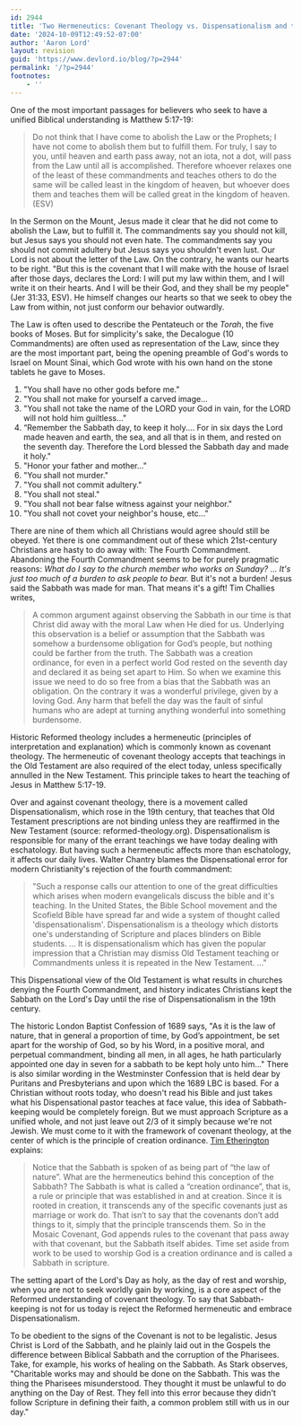 ```yaml
---
id: 2944
title: 'Two Hermeneutics: Covenant Theology vs. Dispensationalism and the Fourth Commandment'
date: '2024-10-09T12:49:52-07:00'
author: 'Aaron Lord'
layout: revision
guid: 'https://www.devlord.io/blog/?p=2944'
permalink: '/?p=2944'
footnotes:
    - ''
---
```


One of the most important passages for believers who seek to have a unified Biblical understanding is Matthew 5:17-19:

<div>
<blockquote>Do not think that I have come to abolish the Law or the Prophets; I have not come to abolish them but to fulfill them. For truly, I say to you, until heaven and earth pass away, not an iota, not a dot, will pass from the Law until all is accomplished. Therefore whoever relaxes one of the least of these commandments and teaches others to do the same will be called least in the kingdom of heaven, but whoever does them and teaches them will be called great in the kingdom of heaven. (ESV)</blockquote>
</div>

In the Sermon on the Mount, Jesus made it clear that he did not come to abolish the Law, but to fulfill it. The commandments say you should not kill, but Jesus says you should not even hate. The commandments say you should not commit adultery but Jesus says you shouldn't even lust. Our Lord is not about the letter of the Law. On the contrary, he wants our hearts to be right. "But this is the covenant that I will make with the house of Israel after those days, declares the Lord: I will put my law within them, and I will write it on their hearts. And I will be their God, and they shall be my people" (Jer 31:33, ESV). He himself changes our hearts so that we seek to obey the Law from within, not just conform our behavior outwardly.

The Law is often used to describe the Pentateuch or the <i>Torah</i>, the five books of Moses. But for simplicity's sake, the Decalogue (10 Commandments) are often used as representation of the Law, since they are the most important part, being the opening preamble of God's words to Israel on Mount Sinai, which God wrote with his own hand on the stone tablets he gave to Moses.

<ol>
    <li>"You shall have no other gods before me."</li>
    <li>"You shall not make for yourself a carved image...</li>
    <li>"You shall not take the name of the LORD your God in vain, for the LORD will not hold him guiltless..."</li>
    <li>“Remember the Sabbath day, to keep it holy.... For in six days the Lord made heaven and earth, the sea, and all that is in them, and rested on the seventh day. Therefore the Lord blessed the Sabbath day and made it holy."</li>
    <li>"Honor your father and mother..."</li>
    <li>"You shall not murder."</li>
    <li>"You shall not commit adultery."</li>
    <li>"You shall not steal."</li>
    <li>"You shall not bear false witness against your neighbor."</li>
    <li>"You shall not covet your neighbor's house, etc..."</li>
</ol>

There are nine of them which all Christians would agree should still be obeyed. Yet there is one commandment out of these which 21st-century Christians are hasty to do away with: The Fourth Commandment. Abandoning the Fourth Commandment seems to be for purely pragmatic reasons: <i>What do I say to the church member who works on Sunday? ... It's just too much of a burden to ask people to bear. </i>But it's not a burden! Jesus said the Sabbath was made for man. That means it's a gift!<i> </i>Tim Challies writes,

<div>
<blockquote>A common argument against observing the Sabbath in our time is that Christ did away with the moral Law when He died for us. Underlying this observation is a belief or assumption that the Sabbath was somehow a burdensome obligation for God’s people, but nothing could be farther from the truth. The Sabbath was a creation ordinance, for even in a perfect world God rested on the seventh day and declared it as being set apart to Him. So when we examine this issue we need to do so free from a bias that the Sabbath was an obligation. On the contrary it was a wonderful privilege, given by a loving God. Any harm that befell the day was the fault of sinful humans who are adept at turning anything wonderful into something burdensome.</blockquote>
</div>

Historic Reformed theology includes a hermeneutic (principles of interpretation and explanation) which is commonly known as covenant theology. The hermeneutic of covenant theology accepts that teachings in the Old Testament are also required of the elect today, unless specifically annulled in the New Testament. This principle takes to heart the teaching of Jesus in Matthew 5:17-19.

Over and against covenant theology, there is a movement called Dispensationalism, which rose in the 19th century, that teaches that Old Testament prescriptions are not binding unless they are reaffirmed in the New Testament (source: reformed-theology.org). Dispensationalism is responsible for many of the errant teachings we have today dealing with eschatology. But having such a hermeneutic affects more than eschatology, it affects our daily lives. Walter Chantry blames the Dispensational error for modern Christianity's rejection of the fourth commandment:

<blockquote>"Such a response calls our attention to one of the great difficulties which arises when modern evangelicals discuss the bible and it's teaching. In the United States, the Bible School movement and the Scofield Bible have spread far and wide a system of thought called 'dispensationalism'. Dispensationalism is a theology which distorts one's understanding of Scripture and places blinders on Bible students. ... It is dispensationalism which has given the popular impression that a Christian may dismiss Old Testament teaching or Commandments unless it is repeated in the New Testament. ..."</blockquote>

<div>This Dispensational view of the Old Testament is what results in churches denying the Fourth Commandment, and history indicates Christians kept the Sabbath on the Lord's Day until the rise of Dispensationalism in the 19th century.

The historic London Baptist Confession of 1689 says, "As it is the law of nature, that in general a proportion of time, by God’s appointment, be set apart for the worship of God, so by his Word, in a positive moral, and perpetual commandment, binding all men, in all ages, he hath particularly appointed one day in seven for a sabbath to be kept holy unto him…" There is also similar wording in the Westminster Confession that is held dear by Puritans and Presbyterians and upon which the 1689 LBC is based. For a Christian without roots today, who doesn't read his Bible and just takes what his Dispensational pastor teaches at face value, this idea of Sabbath-keeping would be completely foreign. But we must approach Scripture as a unified whole, and not just leave out 2/3 of it simply because we're not Jewish. We must come to it with the framework of covenant theology, at the center of which is the principle of creation ordinance. <a href="http://www.byfarthersteps.com/?p=659">Tim Etherington</a> explains:
<blockquote>Notice that the Sabbath is spoken of as being part of “the law of nature”. What are the hermeneutics behind this conception of the Sabbath? The Sabbath is what is called a “creation ordinance”, that is, a rule or principle that was established in and at creation. Since it is rooted in creation, it transcends any of the specific covenants just as marriage or work do. That isn’t to say that the covenants don’t add things to it, simply that the principle transcends them. So in the Mosaic Covenant, God appends rules to the covenant that pass away with that covenant, but the Sabbath itself abides. Time set aside from work to be used to worship God is a creation ordinance and is called a Sabbath in scripture.</blockquote>
The setting apart of the Lord's Day as holy, as the day of rest and worship, when you are not to seek worldly gain by working, is a core aspect of the Reformed understanding of covenant theology. To say that Sabbath-keeping is not for us today is reject the Reformed hermeneutic and embrace Dispensationalism.

To be obedient to the signs of the Covenant is not to be legalistic. Jesus Christ is Lord of the Sabbath, and he plainly laid out in the Gospels the difference between Biblical Sabbath and the corruption of the Pharisees. Take, for example, his works of healing on the Sabbath. As Stark observes, "Charitable works may and should be done on the Sabbath. This was the thing the Pharisees misunderstood. They thought it must be unlawful to do anything on the Day of Rest. They fell into this error because they didn't follow Scripture in defining their faith, a common problem still with us in our day."

</div>

<div class="blogger-post-footer"></div>
